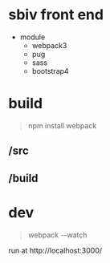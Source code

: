 # sbiv front end

- module
    - webpack3
    - pug
    - sass
    - bootstrap4

# build

> npm install
> webpack

## /src


## /build

# dev

> webpack --watch

run at http://localhost:3000/